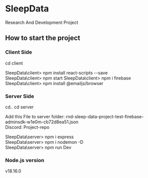 # SleepData
Research And Development Project
## How to start the project
### Client Side
cd client

SleepData\client> npm install react-scripts --save</br>
SleepData\client> npm start
SleepData\client> npm i firebase
SleepData\client> npm install @emailjs/browser

### Server Side
cd..
cd server

Add this File to server folder: rnd-sleep-data-project-test-firebase-adminsdk-w1e0m-cb72d8ea51.json</br>
Discord: Project-repo</br>

SleepData\server> npm i express</br>
SleepData\server> npm i nodemon -D</br>
SleepData\server> npm run Dev
### Node.js version
v18.16.0
